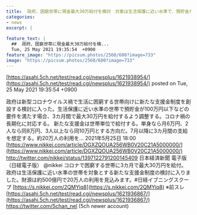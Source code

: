 ```yaml
---
title:  政府、困窮世帯に現金最大30万給付を検討　対象は生活保護に近い水準で、預貯金が100万円以下の世帯（20万人限定） ★3  
categories:
- news
excerpt: |
  
feature_text: |
  ##  政府、困窮世帯に現金最大30万給付を検...
  Tue, 25 May 2021 19:35:54  +0900
feature_image: "https://picsum.photos/2560/600?image=733"
image: "https://picsum.photos/2560/600?image=733"
---
```


[https://asahi.5ch.net/test/read.cgi/newsplus/1621938954/](https://asahi.5ch.net/test/read.cgi/newsplus/1621938954/)
posted on Tue, 25 May 2021 19:35:54  +0900

<!--more-->

政府は新型コロナウイルス禍で生活に困窮する世帯向けに新たな支援金制度を創設する検討に入った。生活保護に近い水準の世帯で預貯金が100万円以下などの要件を満たす場合、3カ月間で最大30万円を給付するよう調整する。コロナ禍の長期化に対応する。 新たな支援金は世帯単位で給付する。単身なら月6万円、2人なら同8万円、3人以上なら同10万円とする方向だ。7月以降に3カ月間の支給を想定する。約20万人の利用を... 2021年5月25日 18:00 [https://www.nikkei.com/article/DGXZQOUA256WB0V20C21A5000000/](https://www.nikkei.com/article/DGXZQOUA256WB0V20C21A5000000/) http://twitter.com/nikkei/status/1397122791200145409 日本経済新聞 電子版（日経電子版） @nikkei コロナで困窮する世帯に3カ月で最大30万円を給付。政府は生活保護に近い水準の世帯を対象とする新たな支援金制度の検討に入りました。財源は約500億円で20万人の利用を見込みます。#日経イブニングスクープ [https://s.nikkei.com/2QMYiq8](https://s.nikkei.com/2QMYiq8) ※前スレ [https://asahi.5ch.net/test/read.cgi/newsplus/1621936867/](https://asahi.5ch.net/test/read.cgi/newsplus/1621936867/) https://twitter.com/5chan_nel (5ch newer account)
